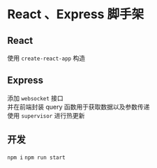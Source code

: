 # React 、Express 脚手架

## React
使用 `create-react-app` 构造

## Express
添加 `websocket` 接口   
并在前端封装 query 函数用于获取数据以及参数传递   
使用 `supervisor` 进行热更新   


## 开发
`npm i`
`npm run start`   